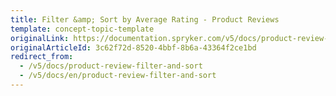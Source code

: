 ```yaml
---
title: Filter &amp; Sort by Average Rating - Product Reviews
template: concept-topic-template
originalLink: https://documentation.spryker.com/v5/docs/product-review-filter-and-sort
originalArticleId: 3c62f72d-8520-4bbf-8b6a-43364f2ce1bd
redirect_from:
  - /v5/docs/product-review-filter-and-sort
  - /v5/docs/en/product-review-filter-and-sort
---
```



